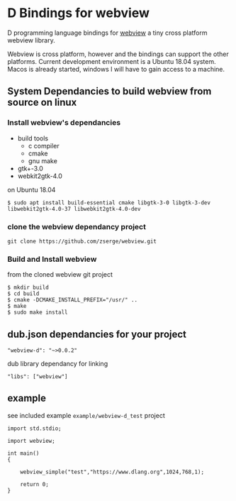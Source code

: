 # D Bindings for webview

D programming language bindings for [webview](https://github.com/zserge/webview) a tiny cross platform webview library.  

Webview is cross platform, however and the bindings can support the other platforms. Current development environment is a Ubuntu 18.04 system. Macos is already started, windows I will have to gain access to a machine. 

## System Dependancies to build webview from source on linux

### Install webview's dependancies

 * build tools 
   * c compiler
   * cmake
   * gnu make
 * gtk+-3.0
 * webkit2gtk-4.0

on Ubuntu 18.04

```
$ sudo apt install build-essential cmake libgtk-3-0 libgtk-3-dev libwebkit2gtk-4.0-37 libwebkit2gtk-4.0-dev
```

### clone the webview dependancy project 

```
git clone https://github.com/zserge/webview.git
```


### Build and Install webview

from the cloned webview git project

```
$ mkdir build
$ cd build
$ cmake -DCMAKE_INSTALL_PREFIX="/usr/" ..
$ make
$ sudo make install
```

## dub.json dependancies for your project 

```
"webview-d": "~>0.0.2"
```

dub library dependancy for linking

```
"libs": ["webview"]
```

## example

see included example ``example/webview-d_test`` project

```
import std.stdio;

import webview;

int main()
{
	
	webview_simple("test","https://www.dlang.org",1024,768,1);

	return 0;
}
```
